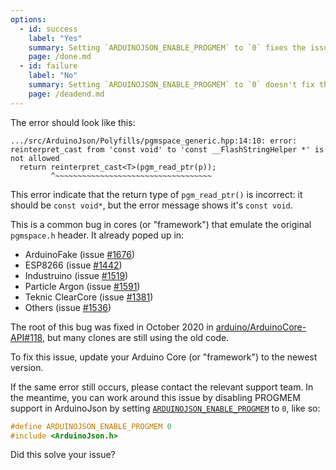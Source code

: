 ```yaml
---
options:
  - id: success
    label: "Yes"
    summary: Setting `ARDUINOJSON_ENABLE_PROGMEM` to `0` fixes the issue
    page: /done.md
  - id: failure
    label: "No"
    summary: Setting `ARDUINOJSON_ENABLE_PROGMEM` to `0` doesn't fix the issue
    page: /deadend.md
---
```



The error should look like this:

```text
.../src/ArduinoJson/Polyfills/pgmspace_generic.hpp:14:10: error: reinterpret_cast from 'const void' to 'const __FlashStringHelper *' is not allowed
  return reinterpret_cast<T>(pgm_read_ptr(p));
         ^~~~~~~~~~~~~~~~~~~~~~~~~~~~~~~~~~~~
```

This error indicate that the return type of `pgm_read_ptr()` is incorrect: it should be `const void*`, but the error message shows it's `const void`.

This is a common bug in cores (or "framework") that emulate the original `pgmspace.h` header.
It already poped up in:

* ArduinoFake (issue [#1676](https://github.com/bblanchon/ArduinoJson/issues/1676))
* ESP8266 (issue [#1442](https://github.com/bblanchon/ArduinoJson/issues/1442))
* Industruino (issue [#1519](https://github.com/bblanchon/ArduinoJson/issues/1519))
* Particle Argon (issue [#1591](https://github.com/bblanchon/ArduinoJson/issues/1591))
* Teknic ClearCore (issue [#1381](https://github.com/bblanchon/ArduinoJson/issues/1381))
* Others (issue [#1536](https://github.com/bblanchon/ArduinoJson/issues/1536))

The root of this bug was fixed in October 2020 in [arduino/ArduinoCore-API#118](https://github.com/arduino/ArduinoCore-API/pull/118), but many clones are still using the old code.

To fix this issue, update your Arduino Core (or "framework") to the newest version.  

If the same error still occurs, please contact the relevant support team.
In the meantime, you can work around this issue by disabling PROGMEM support in ArduinoJson by setting [`ARDUINOJSON_ENABLE_PROGMEM`](/v6/api/config/enable_progmem/) to&nbsp;`0`, like so:

```c++
#define ARDUINOJSON_ENABLE_PROGMEM 0
#include <ArduinoJson.h>
```

Did this solve your issue?
